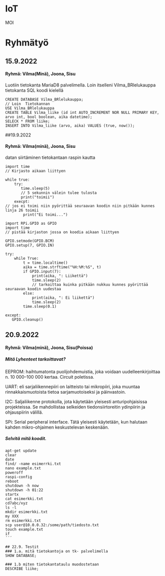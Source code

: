 # IoT
MOI
# Ryhmätyö
## 15.9.2022
#### Ryhmä: Vilma(Minä), Joona, Sisu

Luotiin tietokanta MariaD8 palvelimella. Loin itselleni Vilma_BRlelukauppa tietokanta SQL koodi kielellä

```
CREATE DATABASE Vilma_BRlelukauppa;
// Loin  Tietokannan
USE Vilma_BRlelukauppa
CREATE TABLE Vilma_liike (id int AUTO_INCREMENT NOR NULL PRIMARY KEY, arvo int, bool boolean, aika datetime);
SELECK * FROM liike;
INSERT INTO Vilma_liike (arvo, aika) VALUES (true, now());
```

##19.9.2022
#### Ryhmä: Vilma(minä), Joona, Sisu

datan siirtäminen tietokantaan raspin kautta

```
import time
// Kirjasto aikaan liittyen

while true:
    try:
       time.sleep(5)
       // 5 sekunnin välein tulee tulosta
       print("toimii")
    execpt:
// jos ei toimi niin pyörittää seuraavan koodin niin pitkään kunnes linja 26 toimii
        print("Ei toimi...")
```

```
import RPi.GPIO as GPIO
import time
// pistää kirjaston jossa on koodia aikaan liittyen

GPIO.setmode(GPIO.BCM)
GPIO.setup(7, GPIO.IN)

try:
    while True:
        t = time.localtime()
        aika = time.strftime("%H:%M:%S", t)
        if GPIO.input(7):
            print(aika, ": Liikettä")
            time.sleep(2)
            // tarkoittaa kuinka pitkään nukkuu kunnes pyörittää seuraavan koodin uudestaa
        else:
            print(aika, ": Ei liikettä")
            time.sleep(2)
        time.sleep(0.1)
        
except:
   GPIO.cleanup()
```

## 20.9.2022
#### Ryhmä: Vilma(minä), Joona, Sisu(Poissa)

##### Mitä Lyhenteet tarkoittavat?

EEPROM: haihtumatonta puolijohdemuistia, joka voidaan uudelleenkirjoittaa n. 10 000–100 000 kertaa. Circuit poletissa.

UART: eli sarjaliikennepiiri on laitteisto tai mikropiiri, joka muuntaa rinnakkaismuotoista tietoa sarjamuotoiseksi ja päinvastoin.

I2C: Saljaliikenne protokolla, jota käytetään yleisesti anturipohjaisissa projekteissa. Se mahdollistaa selkeiden tiedonsiirtoreitin ydinpiirin ja ohjauspiirin välillä.

SPi: Serial peripheral interface. Tätä yleisesti käytetään, kun halutaan kahden mikro-ohjaimen keskustelevan keskenään.

##### Selvitä mitä koodit.

```
apt-get update
clear
date
find/ -name esimerrki.txt
nano example.txt
poweroff
raspi-config
reboot
shutdown -h now
shutdown -h 01:22
startx
cat esimerkki.txt
cd7abc/xyz
ls -l
mkdir esimerkki.txt
my XXX
rm esimerkki.txt
scp user@10.0.0.32:/some/path/tiedosto.txt
touch example.txt
if
´´´

## 22.9. Testit
### 1.a. mitä tietokantoja on tk- palvelimella
SHOW DATABASE;

### 1.b miten tietokantataulu muodostetaan
DESCRIBE liike;

